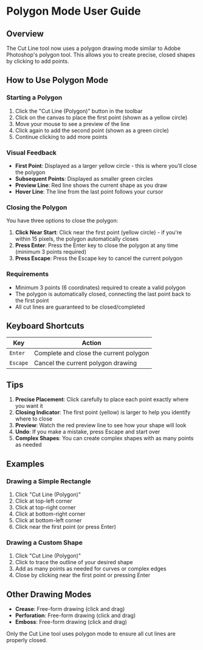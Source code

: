 # Polygon Mode User Guide

## Overview
The Cut Line tool now uses a polygon drawing mode similar to Adobe Photoshop's polygon tool. This allows you to create precise, closed shapes by clicking to add points.

## How to Use Polygon Mode

### Starting a Polygon
1. Click the "Cut Line (Polygon)" button in the toolbar
2. Click on the canvas to place the first point (shown as a yellow circle)
3. Move your mouse to see a preview of the line
4. Click again to add the second point (shown as a green circle)
5. Continue clicking to add more points

### Visual Feedback
- **First Point**: Displayed as a larger yellow circle - this is where you'll close the polygon
- **Subsequent Points**: Displayed as smaller green circles
- **Preview Line**: Red line shows the current shape as you draw
- **Hover Line**: The line from the last point follows your cursor

### Closing the Polygon
You have three options to close the polygon:

1. **Click Near Start**: Click near the first point (yellow circle) - if you're within 15 pixels, the polygon automatically closes
2. **Press Enter**: Press the Enter key to close the polygon at any time (minimum 3 points required)
3. **Press Escape**: Press the Escape key to cancel the current polygon

### Requirements
- Minimum 3 points (6 coordinates) required to create a valid polygon
- The polygon is automatically closed, connecting the last point back to the first point
- All cut lines are guaranteed to be closed/completed

## Keyboard Shortcuts

| Key | Action |
|-----|--------|
| `Enter` | Complete and close the current polygon |
| `Escape` | Cancel the current polygon drawing |

## Tips

1. **Precise Placement**: Click carefully to place each point exactly where you want it
2. **Closing Indicator**: The first point (yellow) is larger to help you identify where to close
3. **Preview**: Watch the red preview line to see how your shape will look
4. **Undo**: If you make a mistake, press Escape and start over
5. **Complex Shapes**: You can create complex shapes with as many points as needed

## Examples

### Drawing a Simple Rectangle
1. Click "Cut Line (Polygon)"
2. Click at top-left corner
3. Click at top-right corner
4. Click at bottom-right corner
5. Click at bottom-left corner
6. Click near the first point (or press Enter)

### Drawing a Custom Shape
1. Click "Cut Line (Polygon)"
2. Click to trace the outline of your desired shape
3. Add as many points as needed for curves or complex edges
4. Close by clicking near the first point or pressing Enter

## Other Drawing Modes

- **Crease**: Free-form drawing (click and drag)
- **Perforation**: Free-form drawing (click and drag)
- **Emboss**: Free-form drawing (click and drag)

Only the Cut Line tool uses polygon mode to ensure all cut lines are properly closed.
